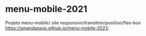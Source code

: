 # menu-mobile-2021
Projeto menu-mobile/ site responsivo/transition/position/flex-box
https://amandassop.github.io/menu-mobile-2021/
